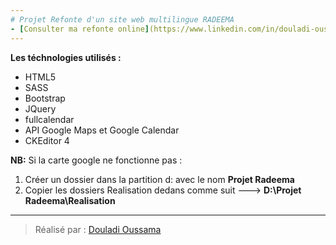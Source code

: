 ```yaml
---
# Projet Refonte d'un site web multilingue RADEEMA 
- [Consulter ma refonte online](https://www.linkedin.com/in/douladi-oussama/)
---
```


**Les téchnologies utilisés :**

- HTML5
- SASS
- Bootstrap
- JQuery
- fullcalendar
- API Google Maps et Google Calendar
- CKEditor 4

**NB:**
Si la carte google ne fonctionne pas :

1. Créer un dossier dans la partition d: avec le nom **Projet Radeema**
1. Copier les dossiers Realisation dedans comme suit ---> **D:\Projet Radeema\Realisation**

---

> Réalisé par : [Douladi Oussama](https://www.linkedin.com/in/douladi-oussama/)
